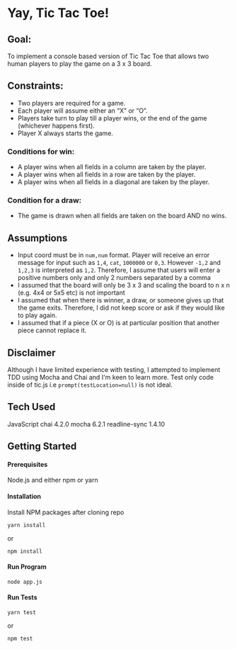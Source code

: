 # Yay, Tic Tac Toe!  

## Goal:
To implement a console based version of Tic Tac Toe that allows two human players to play the game on a 3 x 3 board.

## Constraints:
* Two players are required for a game.  
* Each player will assume either an “X” or “O”.  
* Players take turn to play till a player wins, or the end of the game (whichever happens first).  
* Player X always starts the game.  

### Conditions for win:
* A player wins when all fields in a column are taken by the player.
* A player wins when all fields in a row are taken by the player.
* A player wins when all fields in a diagonal are taken by the player.


### Condition for a draw:
* The game is drawn when all fields are taken on the board AND no wins.

## Assumptions
* Input coord must be in `num,num` format. Player will receive an error message for input such as `1,4`, `cat`, `1000000` or `0,3`. However `-1,2` and `1,2,3` is interpreted as `1,2`. Therefore, I assume that users will enter a positive numbers only and only 2 numbers separated by a comma
* I assumed that the board will only be 3 x 3 and scaling the board to n x n (e.g. 4x4 or 5x5 etc) is not important
* I assumed that when there is winner, a draw, or someone gives up that the game exits. Therefore, I did not keep score or ask if they would like to play again.
* I assumed that if a piece (X or O) is at particular position that another piece cannot replace it.  


## Disclaimer
Although I have limited experience with testing, I attempted to implement TDD using Mocha and Chai and I'm keen to learn more. Test only code inside of tic.js i.e `prompt(testLocation=null)` is not ideal.


## Tech Used
JavaScript
chai 4.2.0
mocha 6.2.1
readline-sync 1.4.10

## Getting Started

#### Prerequisites
Node.js and either npm or yarn

#### Installation
Install NPM packages after cloning repo
```
yarn install
```
or
```
npm install
```

#### Run Program
```
node app.js
```

#### Run Tests
```
yarn test
```
or
```
npm test
```

